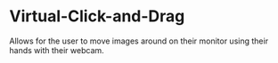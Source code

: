 # Virtual-Click-and-Drag
Allows for the user to move images around on their monitor using their hands with their webcam.
